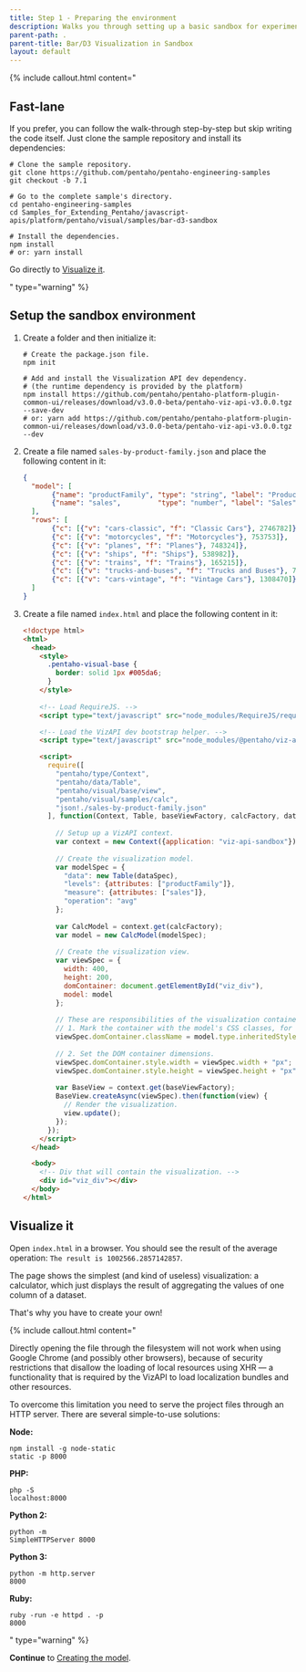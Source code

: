 ```yaml
---
title: Step 1 - Preparing the environment
description: Walks you through setting up a basic sandbox for experimenting with visualizations.
parent-path: .
parent-title: Bar/D3 Visualization in Sandbox
layout: default
---
```


{% include callout.html content="<h2>Fast-lane</h2>
<p>If you prefer, you can follow the walk-through step-by-step but skip writing the code itself. 
   Just clone the sample repository and install its dependencies:</p>

<pre class='highlight'><code># Clone the sample repository.
git clone https://github.com/pentaho/pentaho-engineering-samples
git checkout -b 7.1

# Go to the complete sample's directory.
cd pentaho-engineering-samples
cd Samples_for_Extending_Pentaho/javascript-apis/platform/pentaho/visual/samples/bar-d3-sandbox

# Install the dependencies.
npm install
# or: yarn install
</code></pre>

<p>Go directly to <a title='Visualize it' href='#visualize-it'>Visualize it</a>.</p>
" type="warning" %}

## Setup the sandbox environment

1. Create a folder and then initialize it:
   ```shell
   # Create the package.json file.
   npm init
    
   # Add and install the Visualization API dev dependency.
   # (the runtime dependency is provided by the platform)
   npm install https://github.com/pentaho/pentaho-platform-plugin-common-ui/releases/download/v3.0.0-beta/pentaho-viz-api-v3.0.0.tgz --save-dev
   # or: yarn add https://github.com/pentaho/pentaho-platform-plugin-common-ui/releases/download/v3.0.0-beta/pentaho-viz-api-v3.0.0.tgz --dev
   ```

2. Create a file named `sales-by-product-family.json` and place the following content in it:
    ```json
    {
      "model": [
           {"name": "productFamily", "type": "string", "label": "Product Family"},
           {"name": "sales",         "type": "number", "label": "Sales"}
      ],
      "rows": [
           {"c": [{"v": "cars-classic", "f": "Classic Cars"}, 2746782]},
           {"c": [{"v": "motorcycles", "f": "Motorcycles"}, 753753]},
           {"c": [{"v": "planes", "f": "Planes"}, 748324]},
           {"c": [{"v": "ships", "f": "Ships"}, 538982]},
           {"c": [{"v": "trains", "f": "Trains"}, 165215]},
           {"c": [{"v": "trucks-and-buses", "f": "Trucks and Buses"}, 756438]},
           {"c": [{"v": "cars-vintage", "f": "Vintage Cars"}, 1308470]}
      ]
    }
    ```

3. Create a file named `index.html` and place the following content in it:
    ```html
    <!doctype html>
    <html>
      <head>
        <style>
          .pentaho-visual-base {
            border: solid 1px #005da6;
          }
        </style>
       
        <!-- Load RequireJS. -->
        <script type="text/javascript" src="node_modules/RequireJS/require.js"></script>
    
        <!-- Load the VizAPI dev bootstrap helper. -->
        <script type="text/javascript" src="node_modules/@pentaho/viz-api/dev-bootstrap.js"></script>
    
        <script>
          require([
            "pentaho/type/Context",
            "pentaho/data/Table",
            "pentaho/visual/base/view",
            "pentaho/visual/samples/calc",
            "json!./sales-by-product-family.json"
          ], function(Context, Table, baseViewFactory, calcFactory, dataSpec) {
            
            // Setup up a VizAPI context.
            var context = new Context({application: "viz-api-sandbox"});
        
            // Create the visualization model.
            var modelSpec = {
              "data": new Table(dataSpec),
              "levels": {attributes: ["productFamily"]},
              "measure": {attributes: ["sales"]},
              "operation": "avg"
            };
        
            var CalcModel = context.get(calcFactory);
            var model = new CalcModel(modelSpec);
        
            // Create the visualization view.
            var viewSpec = {
              width: 400,
              height: 200,
              domContainer: document.getElementById("viz_div"),
              model: model
            };
            
            // These are responsibilities of the visualization container application:
            // 1. Mark the container with the model's CSS classes, for styling purposes.
            viewSpec.domContainer.className = model.type.inheritedStyleClasses.join(" ");
        
            // 2. Set the DOM container dimensions.
            viewSpec.domContainer.style.width = viewSpec.width + "px";
            viewSpec.domContainer.style.height = viewSpec.height + "px";
        
            var BaseView = context.get(baseViewFactory);
            BaseView.createAsync(viewSpec).then(function(view) {
              // Render the visualization.
              view.update();
            });
          });
        </script>
      </head>
    
      <body>
        <!-- Div that will contain the visualization. -->
        <div id="viz_div"></div>
      </body>
    </html>
    ```

## Visualize it

Open `index.html` in a browser.
You should see the result of the average operation: `The result is 1002566.2857142857`.

The page shows the simplest (and kind of useless) visualization: a
calculator, which just displays the result of aggregating the values of
one column of a dataset.

That's why you have to create your own!

{% include callout.html content="<p>Directly opening the file through the filesystem will not work when using 
Google Chrome (and possibly other browsers), because of security restrictions that disallow the loading of 
local resources using XHR — a functionality that is required by the VizAPI to load localization bundles and 
other resources.</p>
<p>To overcome this limitation you need to serve the project files through an HTTP server. 
There are several simple-to-use solutions:</p>

<b>Node:</b><pre class='highlight'><code>npm install -g node-static
static -p 8000</code></pre>

<b>PHP:</b><pre class='highlight'><code>php -S localhost:8000</code></pre>

<b>Python 2:</b><pre class='highlight'><code>python -m SimpleHTTPServer 8000</code></pre>

<b>Python 3:</b><pre class='highlight'><code>python -m http.server 8000</code></pre>

<b>Ruby:</b><pre class='highlight'><code>ruby -run -e httpd . -p 8000</code></pre>
" type="warning" %}


**Continue** to [Creating the model](step2-model-creation).

